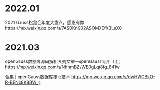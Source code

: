 
# 2022.01

2021 Gauss松鼠会年度大盘点，感恩有你 https://mp.weixin.qq.com/s/7AS0KnG02ASOMXEfX3LsXQ

# 2021.03

openGauss数据库源码解析系列文章--openGauss简介（上） https://mp.weixin.qq.com/s/NhhmBZyWE0gLqr8fg_841w

合集 | openGauss数据库核心技术 https://mp.weixin.qq.com/s/dwHWCBkO-R-BENS8K8BW_g

